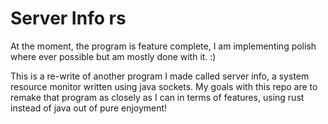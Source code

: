 # Server Info rs

At the moment, the program is feature complete, I am implementing polish where ever possible but am mostly done with it. :)

This is a re-write of another program I made called server info, a system resource monitor written using java sockets. 
My goals with this repo are to remake that program as closely as I can in terms of features, using rust instead of java out of pure enjoyment!
